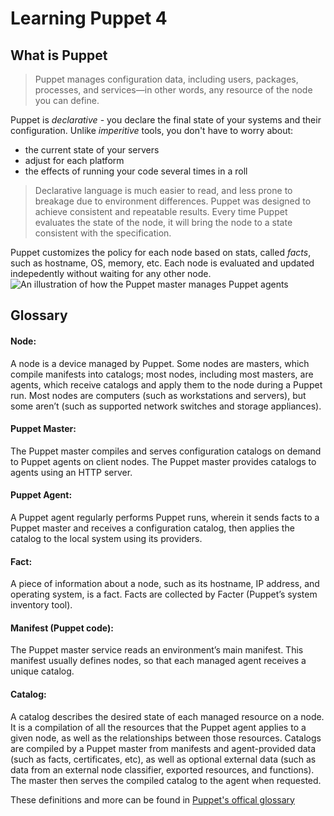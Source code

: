 # Learning Puppet 4

## What is Puppet

> Puppet manages configuration data, including users, packages, processes, and services—in other words, any resource of the node you can define.

Puppet is *declarative* - you declare the final state of your systems and their configuration. Unlike *imperitive* tools, you don't have to worry about:
* the current state of your servers
* adjust for each platform
* the effects of running your code several times in a roll

> Declarative language is much easier to read, and less prone to breakage due to environment differences. Puppet was designed to achieve consistent and repeatable results. Every time Puppet evaluates the state of the node, it will bring the node to a state consistent with the specification.

Puppet customizes the policy for each node based on stats, called *facts*, such as hostname, OS, memory, etc. Each node is evaluated and updated indepedently without waiting for any other node. 
![An illustration of how the Puppet master manages Puppet agents ](https://docs.google.com/drawings/d/e/2PACX-1vTFzwbRYBFchsTgTuXFR5rr73AbtW20FwrXyQPkzA0lJzqmA0pFNCbQKzaT37PYjXYIkokA2ct_TkgW/pub?w=960&h=720)

## Glossary

#### Node:
A node is a device managed by Puppet. 
Some nodes are masters, which compile manifests into catalogs; most nodes, including most masters, are agents, which receive catalogs and apply them to the node during a Puppet run. 
Most nodes are computers (such as workstations and servers), but some aren’t (such as supported network switches and storage appliances).

#### Puppet Master:
The Puppet master compiles and serves configuration catalogs on demand to Puppet agents on client nodes. The Puppet master provides catalogs to agents using an HTTP server. 

#### Puppet Agent:
A Puppet agent regularly performs Puppet runs, wherein it sends facts to a Puppet master and receives a configuration catalog, then applies the catalog to the local system using its providers.

#### Fact:
A piece of information about a node, such as its hostname, IP address, and operating system, is a fact. Facts are collected by Facter (Puppet’s system inventory tool).

#### Manifest (Puppet code):
The Puppet master service reads an environment’s main manifest. This manifest usually defines nodes, so that each managed agent receives a unique catalog.

#### Catalog:
A catalog describes the desired state of each managed resource on a node. It is a compilation of all the resources that the Puppet agent applies to a given node, as well as the relationships between those resources.
Catalogs are compiled by a Puppet master from manifests and agent-provided data (such as facts, certificates, etc), as well as optional external data (such as data from an external node classifier, exported resources, and functions). 
The master then serves the compiled catalog to the agent when requested.

These definitions and more can be found in [Puppet's offical glossary](https://docs.puppet.com/references/glossary.html)

